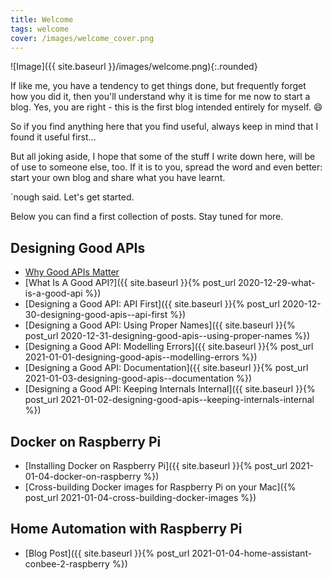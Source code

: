 ```yaml
---
title: Welcome
tags: welcome
cover: /images/welcome_cover.png
---
```


![Image]({{ site.baseurl }}/images/welcome.png){:.rounded}

If like me, you have a tendency to get things done, but frequently forget how you did it, then you'll understand why it is time for me now to start a blog.
Yes, you are right - this is the first blog intended entirely for myself. 😄

<!--more-->

So if you find anything here that you find useful, always keep in mind that I found it useful first... 

But all joking aside, I hope that some of the stuff I write down here, will be of use to someone else, too.
If it is to you, spread the word and even better: start your own blog and share what you have learnt.

`nough said. Let's get started. 

Below you can find a first collection of posts. Stay tuned for more.
## Designing Good APIs

* [Why Good APIs Matter](c)
* [What Is A Good API?]({{ site.baseurl }}{% post_url 2020-12-29-what-is-a-good-api %})
* [Designing a Good API: API First]({{ site.baseurl }}{% post_url 2020-12-30-designing-good-apis--api-first %})
* [Designing a Good API: Using Proper Names]({{ site.baseurl }}{% post_url 2020-12-31-designing-good-apis--using-proper-names %})
* [Designing a Good API: Modelling Errors]({{ site.baseurl }}{% post_url 2021-01-01-designing-good-apis--modelling-errors %})
* [Designing a Good API: Documentation]({{ site.baseurl }}{% post_url 2021-01-03-designing-good-apis--documentation %})
* [Designing a Good API: Keeping Internals Internal]({{ site.baseurl }}{% post_url 2021-01-02-designing-good-apis--keeping-internals-internal %})

## Docker on Raspberry Pi

* [Installing Docker on Raspberry Pi]({{ site.baseurl }}{% post_url 2021-01-04-docker-on-raspberry %})
* [Cross-building Docker images for Raspberry Pi on your Mac]({% post_url 2021-01-04-cross-building-docker-images %})

## Home Automation with Raspberry Pi

* [Blog Post]({{ site.baseurl }}{% post_url 2021-01-04-home-assistant-conbee-2-raspberry %})